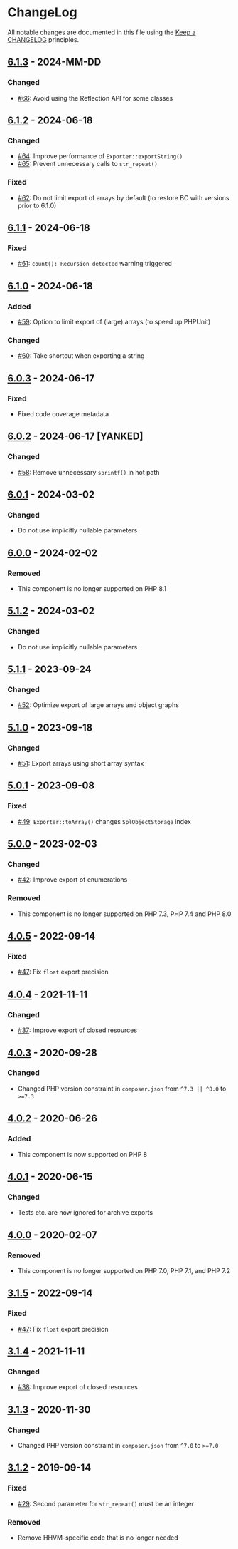# ChangeLog

All notable changes are documented in this file using the [Keep a CHANGELOG](https://keepachangelog.com/) principles.

## [6.1.3] - 2024-MM-DD

### Changed

* [#66](https://github.com/sebastianbergmann/exporter/pull/66): Avoid using the Reflection API for some classes

## [6.1.2] - 2024-06-18

### Changed

* [#64](https://github.com/sebastianbergmann/exporter/pull/64): Improve performance of `Exporter::exportString()`
* [#65](https://github.com/sebastianbergmann/exporter/pull/65): Prevent unnecessary calls to `str_repeat()`

### Fixed

* [#62](https://github.com/sebastianbergmann/exporter/issues/62): Do not limit export of arrays by default (to restore BC with versions prior to 6.1.0)

## [6.1.1] - 2024-06-18

### Fixed

* [#61](https://github.com/sebastianbergmann/exporter/issues/61): `count(): Recursion detected` warning triggered

## [6.1.0] - 2024-06-18

### Added

* [#59](https://github.com/sebastianbergmann/exporter/pull/59): Option to limit export of (large) arrays (to speed up PHPUnit)

### Changed

* [#60](https://github.com/sebastianbergmann/exporter/pull/60): Take shortcut when exporting a string

## [6.0.3] - 2024-06-17

### Fixed

* Fixed code coverage metadata

## [6.0.2] - 2024-06-17 [YANKED]

### Changed

* [#58](https://github.com/sebastianbergmann/exporter/pull/58): Remove unnecessary `sprintf()` in hot path

## [6.0.1] - 2024-03-02

### Changed

* Do not use implicitly nullable parameters

## [6.0.0] - 2024-02-02

### Removed

* This component is no longer supported on PHP 8.1

## [5.1.2] - 2024-03-02

### Changed

* Do not use implicitly nullable parameters

## [5.1.1] - 2023-09-24

### Changed

* [#52](https://github.com/sebastianbergmann/exporter/pull/52): Optimize export of large arrays and object graphs

## [5.1.0] - 2023-09-18

### Changed

* [#51](https://github.com/sebastianbergmann/exporter/pull/51): Export arrays using short array syntax

## [5.0.1] - 2023-09-08

### Fixed

* [#49](https://github.com/sebastianbergmann/exporter/issues/49): `Exporter::toArray()` changes `SplObjectStorage` index

## [5.0.0] - 2023-02-03

### Changed

* [#42](https://github.com/sebastianbergmann/exporter/pull/42): Improve export of enumerations

### Removed

* This component is no longer supported on PHP 7.3, PHP 7.4 and PHP 8.0

## [4.0.5] - 2022-09-14

### Fixed

* [#47](https://github.com/sebastianbergmann/exporter/pull/47): Fix `float` export precision

## [4.0.4] - 2021-11-11

### Changed

* [#37](https://github.com/sebastianbergmann/exporter/pull/37): Improve export of closed resources

## [4.0.3] - 2020-09-28

### Changed

* Changed PHP version constraint in `composer.json` from `^7.3 || ^8.0` to `>=7.3`

## [4.0.2] - 2020-06-26

### Added

* This component is now supported on PHP 8

## [4.0.1] - 2020-06-15

### Changed

* Tests etc. are now ignored for archive exports

## [4.0.0] - 2020-02-07

### Removed

* This component is no longer supported on PHP 7.0, PHP 7.1, and PHP 7.2

## [3.1.5] - 2022-09-14

### Fixed

* [#47](https://github.com/sebastianbergmann/exporter/pull/47): Fix `float` export precision

## [3.1.4] - 2021-11-11

### Changed

* [#38](https://github.com/sebastianbergmann/exporter/pull/38): Improve export of closed resources

## [3.1.3] - 2020-11-30

### Changed

* Changed PHP version constraint in `composer.json` from `^7.0` to `>=7.0`

## [3.1.2] - 2019-09-14

### Fixed

* [#29](https://github.com/sebastianbergmann/exporter/pull/29): Second parameter for `str_repeat()` must be an integer

### Removed

* Remove HHVM-specific code that is no longer needed

[6.1.3]: https://github.com/sebastianbergmann/exporter/compare/6.1.2...main
[6.1.2]: https://github.com/sebastianbergmann/exporter/compare/6.1.1...6.1.2
[6.1.1]: https://github.com/sebastianbergmann/exporter/compare/6.1.0...6.1.1
[6.1.0]: https://github.com/sebastianbergmann/exporter/compare/6.0.3...6.1.0
[6.0.3]: https://github.com/sebastianbergmann/exporter/compare/fe0dca49a60d34440e2f086951952dd13aa9a5d2...6.0.3
[6.0.2]: https://github.com/sebastianbergmann/exporter/compare/6.0.1...fe0dca49a60d34440e2f086951952dd13aa9a5d2
[6.0.1]: https://github.com/sebastianbergmann/exporter/compare/6.0.0...6.0.1
[6.0.0]: https://github.com/sebastianbergmann/exporter/compare/5.1...6.0.0
[5.1.2]: https://github.com/sebastianbergmann/exporter/compare/5.1.1...5.1.2
[5.1.1]: https://github.com/sebastianbergmann/exporter/compare/5.1.0...5.1.1
[5.1.0]: https://github.com/sebastianbergmann/exporter/compare/5.0.1...5.1.0
[5.0.1]: https://github.com/sebastianbergmann/exporter/compare/5.0.0...5.0.1
[5.0.0]: https://github.com/sebastianbergmann/exporter/compare/4.0.5...5.0.0
[4.0.5]: https://github.com/sebastianbergmann/exporter/compare/4.0.4...4.0.5
[4.0.4]: https://github.com/sebastianbergmann/exporter/compare/4.0.3...4.0.4
[4.0.3]: https://github.com/sebastianbergmann/exporter/compare/4.0.2...4.0.3
[4.0.2]: https://github.com/sebastianbergmann/exporter/compare/4.0.1...4.0.2
[4.0.1]: https://github.com/sebastianbergmann/exporter/compare/4.0.0...4.0.1
[4.0.0]: https://github.com/sebastianbergmann/exporter/compare/3.1.2...4.0.0
[3.1.5]: https://github.com/sebastianbergmann/exporter/compare/3.1.4...3.1.5
[3.1.4]: https://github.com/sebastianbergmann/exporter/compare/3.1.3...3.1.4
[3.1.3]: https://github.com/sebastianbergmann/exporter/compare/3.1.2...3.1.3
[3.1.2]: https://github.com/sebastianbergmann/exporter/compare/3.1.1...3.1.2
